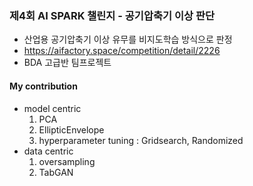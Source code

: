 ### 제4회 AI SPARK 챌린지 - 공기압축기 이상 판단
- 산업용 공기압축기 이상 유무를 비지도학습 방식으로 판정
- https://aifactory.space/competition/detail/2226
- BDA 고급반 팀프로젝트

#### My contribution
- model centric
  1. PCA
  2. EllipticEnvelope
  3. hyperparameter tuning : Gridsearch, Randomized
- data centric
  1. oversampling
  2. TabGAN
